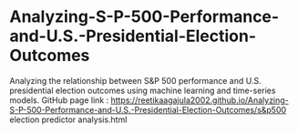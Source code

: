 # Analyzing-S-P-500-Performance-and-U.S.-Presidential-Election-Outcomes
Analyzing the relationship between S&amp;P 500 performance and U.S. presidential election outcomes using machine learning and time-series models.
GitHub page link : https://reetikaagajula2002.github.io/Analyzing-S-P-500-Performance-and-U.S.-Presidential-Election-Outcomes/s&p500 election predictor analysis.html
